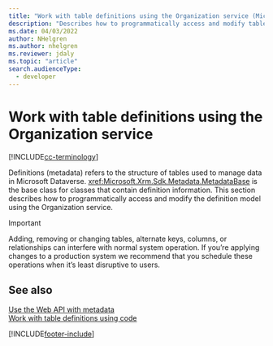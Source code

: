 ```yaml
---
title: "Work with table definitions using the Organization service (Microsoft Dataverse) | Microsoft Docs"
description: "Describes how to programmatically access and modify table and column definitions using the Organization service"
ms.date: 04/03/2022
author: NHelgren
ms.author: nhelgren
ms.reviewer: jdaly
ms.topic: "article"
search.audienceType: 
  - developer
---
```


# Work with table definitions using the Organization service

[!INCLUDE[cc-terminology](../includes/cc-terminology.md)]

Definitions (metadata) refers to the structure of tables used to manage data in Microsoft Dataverse. <xref:Microsoft.Xrm.Sdk.Metadata.MetadataBase> is the base class for classes that contain definition information. This section describes how to programmatically access and modify the definition model using the Organization service.

> [!IMPORTANT]
> Adding, removing or changing tables, alternate keys, columns, or relationships can interfere with normal system operation. If you’re applying changes to a production system we recommend that you schedule these operations when it’s least disruptive to users.

## See also

[Use the Web API with metadata](../webapi/use-web-api-metadata.md)  
[Work with table definitions using code](../metadata-services.md)

[!INCLUDE[footer-include](../../../includes/footer-banner.md)]
